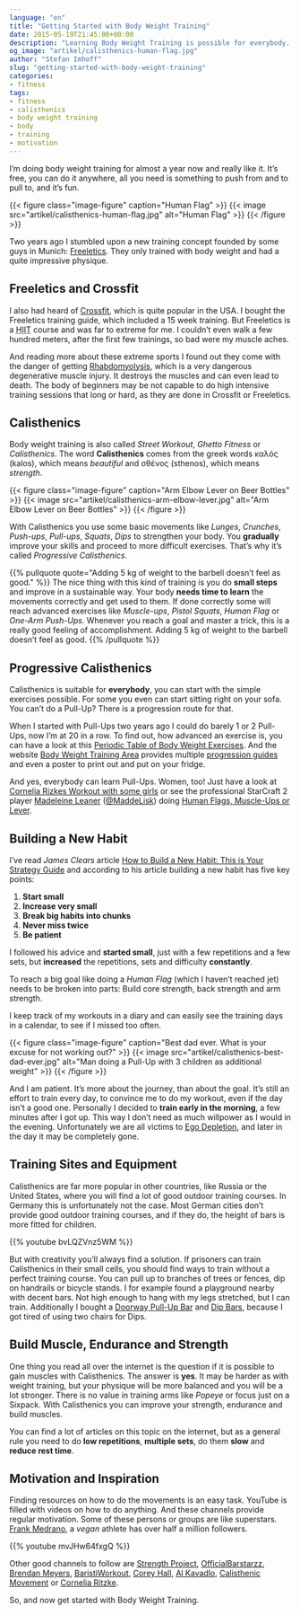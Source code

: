 ```yaml
---
language: "en"
title: "Getting Started with Body Weight Training"
date: 2015-05-19T21:45:00+00:00
description: "Learning Body Weight Training is possible for everybody. It’s free, you can do it anywhere, you need no gym or expensive equipment to train and you can improve constantly."
og_image: "artikel/calisthenics-human-flag.jpg"
author: "Stefan Imhoff"
slug: "getting-started-with-body-weight-training"
categories:
- fitness
tags:
- fitness
- calisthenics
- body weight training
- body
- training
- motivation
---
```


I’m doing body weight training for almost a year now and really like it. It’s free, you can do it anywhere, all you need is something to push from and to pull to, and it’s fun.

{{< figure class="image-figure" caption="Human Flag" >}}
{{< image src="artikel/calisthenics-human-flag.jpg" alt="Human Flag" >}}
{{< /figure >}}

Two years ago I stumbled upon a new training concept founded by some guys in Munich: [Freeletics](https://www.freeletics.com/). They only trained with body weight and had a quite impressive physique.

## Freeletics and Crossfit

I also had heard of [Crossfit](https://www.crossfit.com/), which is quite popular in the USA. I bought the Freeletics training guide, which included a 15 week training. But Freeletics is a <abbr title="High-Intensity Interval Training">HIIT</abbr> course and was far to extreme for me. I couldn’t even walk a few hundred meters, after the first few trainings, so bad were my muscle aches.

And reading more about these extreme sports I found out they come with the danger of getting [Rhabdomyolysis](https://medium.com/@ericrobertson/crossfits-dirty-little-secret-97bcce70356d), which is a very dangerous degenerative muscle injury. It destroys the muscles and can even lead to death. The body of beginners may be not capable to do high intensive training sessions that long or hard, as they are done in Crossfit or Freeletics.

## Calisthenics

Body weight training is also called *Street Workout*, *Ghetto Fitness* or *Calisthenics*. The word **Calisthenics** comes from the greek words καλός (kalos), which means *beautiful* and σθένος (sthenos), which means *strength*.

{{< figure class="image-figure" caption="Arm Elbow Lever on Beer Bottles" >}}
{{< image src="artikel/calisthenics-arm-elbow-lever.jpg" alt="Arm Elbow Lever on Beer Bottles" >}}
{{< /figure >}}

With Calisthenics you use some basic movements like *Lunges*, *Crunches*, *Push-ups*, *Pull-ups*, *Squats*, *Dips* to strengthen your body. You **gradually** improve your skills and proceed to more difficult exercises. That’s why it’s called *Progressive Calisthenics*.

{{% pullquote quote="Adding 5 kg of weight to the barbell doesn’t feel as good." %}}
The nice thing with this kind of training is you do **small steps** and improve in a sustainable way. Your body **needs time to learn** the movements correctly and get used to them. If done correctly some will reach advanced exercises like *Muscle-ups*, *Pistol Squats*, *Human Flag* or *One-Arm Push-Ups*. Whenever you reach a goal and master a trick, this is a really good feeling of accomplishment. Adding 5 kg of weight to the barbell doesn’t feel as good.
{{% /pullquote %}}

## Progressive Calisthenics

Calisthenics is suitable for **everybody**, you can start with the simple exercises possible. For some you even can start sitting right on your sofa. You can’t do a Pull-Up? There is a progression route for that.

When I started with Pull-Ups two years ago I could do barely 1 or 2 Pull-Ups, now I’m at 20 in a row. To find out, how advanced an exercise is, you can have a look at this [Periodic Table of Body Weight Exercises](http://strength.stack52.com/periodic-table-of-bodyweight-exercises/). And the website [Body Weight Training Area](http://bodyweighttrainingarena.com/) provides multiple [progression guides](http://bodyweighttrainingarena.com/progressive-calisthenics/) and even a poster to print out and put on your fridge.

And yes, everybody can learn Pull-Ups. Women, too! Just have a look at [Cornelia Rizkes Workout with some girls](https://www.youtube.com/watch?v=FfClYaCzx5U) or see the professional StarCraft 2 player [Madeleine Leaner](https://www.youtube.com/user/MaddeLisk) ([@MaddeLisk](https://twitter.com/maddelisk)) doing [Human Flags, Muscle-Ups or Lever](https://www.youtube.com/watch?v=-ag2gAcbp9M).

## Building a New Habit

I’ve read *James Clears* article [How to Build a New Habit: This is Your Strategy Guide](http://jamesclear.com/habit-guide) and according to his article building a new habit has five key points:

1. **Start small**
2. **Increase very small**
3. **Break big habits into chunks**
4. **Never miss twice**
5. **Be patient**

I followed his advice and **started small**, just with a few repetitions and a few sets, but **increased** the repetitions, sets and difficulty **constantly**.

To reach a big goal like doing a *Human Flag* (which I haven’t reached jet) needs to be broken into parts: Build core strength, back strength and arm strength.

I keep track of my workouts in a diary and can easily see the training days in a calendar, to see if I missed too often.

{{< figure class="image-figure" caption="Best dad ever. What is your excuse for not working out?" >}}
{{< image src="artikel/calisthenics-best-dad-ever.jpg" alt="Man doing a Pull-Up with 3 children as additional weight" >}}
{{< /figure >}}

And I am patient. It’s more about the journey, than about the goal. It’s still an effort to train every day, to convince me to do my workout, even if the day isn’t a good one. Personally I decided to **train early in the morning**, a few minutes after I got up. This way I don’t need as much willpower as I would in the evening. Unfortunately we are all victims to [Ego Depletion](https://en.wikipedia.org/wiki/Ego_depletion), and later in the day it may be completely gone.

## Training Sites and Equipment

Calisthenics are far more popular in other countries, like Russia or the United States, where you will find a lot of good outdoor training courses. In Germany this is unfortunately not the case. Most German cities don’t provide good outdoor training courses, and if they do, the height of bars is more fitted for children.

{{% youtube bvLQZVnz5WM %}}

But with creativity you’ll always find a solution. If prisoners can train Calisthenics in their small cells, you should find ways to train without a perfect training course. You can pull up to branches of trees or fences, dip on handrails or bicycle stands. I for example found a playground nearby with decent bars. Not high enough to hang with my legs stretched, but I can train. Additionally I bought a [Doorway Pull-Up Bar](http://www.amazon.de/gp/product/B00EZ24BC2?ie=UTF8&tag=kogakurede-21&linkCode=as2&camp=1638&creative=6742&creativeASIN=3924862397) and [Dip Bars](http://www.amazon.de/gp/product/B0088I92VY?ie=UTF8&tag=kogakurede-21&linkCode=as2&camp=1638&creative=6742&creativeASIN=3924862397), because I got tired of using two chairs for Dips.

## Build Muscle, Endurance and Strength

One thing you read all over the internet is the question if it is possible to gain muscles with Calisthenics. The answer is **yes**. It may be harder as with weight training, but your physique will be more balanced and you will be a lot stronger. There is no value in training arms like *Popeye* or focus just on a Sixpack. With Calisthenics you can improve your strength, endurance and build muscles.

You can find a lot of articles on this topic on the internet, but as a general rule you need to do **low repetitions**, **multiple sets**, do them **slow** and **reduce rest time**.

## Motivation and Inspiration

Finding resources on how to do the movements is an easy task. YouTube is filled with videos on how to do anything. And these channels provide regular motivation. Some of these persons or groups are like superstars. [Frank Medrano](https://www.youtube.com/channel/UCP8wqLAt5qYMmOwMB7-mvTQ), a *vegan* athlete has over half a million followers.

{{% youtube mvJHw64fxgQ %}}

Other good channels to follow are [Strength Project](https://www.youtube.com/user/strengthproject), [OfficialBarstarzz](https://www.youtube.com/user/OfficialBarstarzz), [Brendan Meyers](https://www.youtube.com/user/leftyjrpro), [BaristiWorkout](https://www.youtube.com/user/baristiworkout), [Corey Hall](https://www.youtube.com/user/cth38881), [Al Kavadlo](https://www.youtube.com/user/alkavadlo), [Calisthenic Movement](https://www.youtube.com/user/Calisthenicmovement) or [Cornelia Ritzke](https://www.youtube.com/user/ConnyBerlin).

So, and now get started with Body Weight Training.
